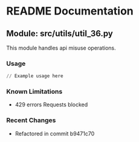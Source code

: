 # README Documentation

## Module: src/utils/util_36.py

This module handles api misuse operations.

### Usage

```python
// Example usage here
```

### Known Limitations

- 429 errors Requests blocked

### Recent Changes

- Refactored in commit b9471c70
